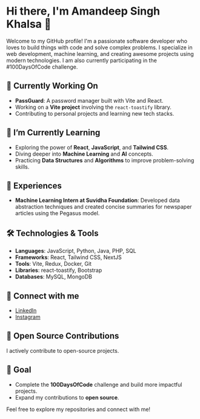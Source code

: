 # Hi there, I'm Amandeep Singh Khalsa 👋

Welcome to my GitHub profile! I'm a passionate software developer who loves to build things with code and solve complex problems. I specialize in web development, machine learning, and creating awesome projects using modern technologies. I am also currently participating in the #100DaysOfCode challenge.

## 🔭 Currently Working On
- **PassGuard**: A password manager built with Vite and React.
- Working on a **Vite project** involving the `react-toastify` library.
- Contributing to personal projects and learning new tech stacks.

## 🌱 I’m Currently Learning
- Exploring the power of **React**, **JavaScript**, and **Tailwind CSS**.
- Diving deeper into **Machine Learning** and **AI** concepts.
- Practicing **Data Structures** and **Algorithms** to improve problem-solving skills.

## 💼 Experiences
- **Machine Learning Intern at Suvidha Foundation**: Developed data abstraction techniques and created concise summaries for newspaper articles using the Pegasus model.

## 🛠️ Technologies & Tools
- **Languages**: JavaScript, Python, Java, PHP, SQL
- **Frameworks**: React, Tailwind CSS, NextJS
- **Tools**: Vite, Redux, Docker, Git
- **Libraries**: react-toastify, Bootstrap
- **Databases**: MySQL, MongoDB

## 💬 Connect with me
- [LinkedIn](https://www.linkedin.com/in/amandeep-singh-khalsa/)
- [Instagram](https://www.instagram.com/__amandeep.singh_/)


## 🚀 Open Source Contributions
I actively contribute to open-source projects.

## 🎯 Goal
- Complete the **100DaysOfCode** challenge and build more impactful projects.
- Expand my contributions to **open source**.

Feel free to explore my repositories and connect with me!
